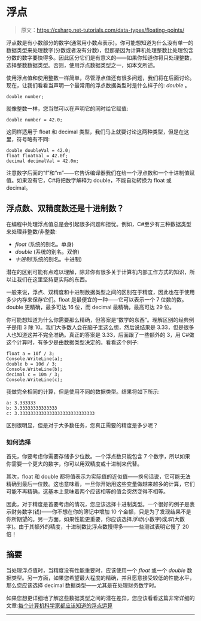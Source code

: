 # 浮点

> 原文：<https://csharp.net-tutorials.com/data-types/floating-points/>

浮点数是有小数部分的数字(通常用小数点表示)。你可能想知道为什么没有单一的数据类型来处理数字(分数或者没有分数)，但那是因为计算机处理整数比处理包含分数的数字要快得多。因此区分它们是有意义的——如果你知道你将只处理整数，选择整数数据类型。否则，使用浮点数据类型之一，如本文所述。

使用浮点值和使用整数一样简单，尽管浮点值还有很多问题，我们将在后面讨论。现在，让我们看看当声明一个最常用的浮点数据类型时是什么样子的: *double* 。

```
double number;
```

就像整数一样，您当然可以在声明它的同时给它赋值:

```
double number = 42.0;
```

这同样适用于 float 和 decimal 类型，我们马上就要讨论这两种类型，但是在这里，符号略有不同:

<input type="hidden" name="IL_IN_ARTICLE">

```
double doubleVal = 42.0;
float floatVal = 42.0f;
decimal decimalVal = 42.0m;
```

注意数字后面的“f”和“m”——它告诉编译器我们在给一个浮点数和一个十进制值赋值。如果没有它，C#将把数字解释为 double，不能自动转换为 float 或 decimal。

## 浮点数、双精度数还是十进制数？

在编程中处理浮点值总是会引起很多问题和担忧。例如，C#至少有三种数据类型来处理非整数/非整数:

*   *float* (系统的别名。单身)
*   *double* (系统的别名。双倍)
*   *十进制*(系统的别名。十进制)

潜在的区别可能有点难以理解，除非你有很多关于计算机内部工作方式的知识，所以让我们在这里坚持更实际的东西。

一般来说，浮点、双精度和十进制数据类型之间的区别在于精度，因此也在于使用多少内存来保存它们。float 是最便宜的一种——它可以表示一个 7 位数的数。double 更精确，最多可达 16 位，而 decimal 最精确，最高可达 29 位。

你可能想知道为什么你需要那么精确，但答案是“数学的东西”。理解区别的经典例子是用 3 除 10。我们大多数人会在脑子里这么想，然后说结果是 3.33，但是很多人也知道这并不完全准确。真正的答案是 3.33，后面跟了一些额外的 3，用 C#做这个计算时，有多少是由数据类型决定的。看看这个例子:

```
float a = 10f / 3;
Console.WriteLine(a);
double b = 10d / 3;
Console.WriteLine(b);
decimal c = 10m / 3;
Console.WriteLine(c);
```

我做完全相同的计算，但是使用不同的数据类型。结果将如下所示:

```
a: 3.333333
b: 3.33333333333333
c: 3.3333333333333333333333333333
```

区别很明显，但是对于大多数任务，您真正需要的精度是多少呢？

### 如何选择

首先，你要考虑你需要存储多少位数。一个浮点数只能包含 7 个数字，所以如果你需要一个更大的数字，你可以用双精度或十进制来代替。

其次，float 和 double 都将值表示为实际值的近似值——换句话说，它可能无法精确到最后一位数。这也意味着，一旦你开始用这些变量做越来越多的计算，它们可能不再精确，这基本上意味着两个应该相等的值会突然变得不相等。

因此，对于精度是首要考虑的情况，您应该选择十进制类型。一个很好的例子是表示财务数字(钱)——你不想在你的簿记中增加 10 个金额，只是为了发现结果不是你所期望的。另一方面，如果性能更重要，你应该选择*浮动*(小数字)或*双*(大数字)。由于其额外的精度，十进制数比浮点数慢得多——一些测试表明它慢了 20 倍！

## 摘要

当处理浮点值时，当精度没有性能重要时，应该使用一个 *float* 或一个 *double* 数据类型。另一方面，如果您希望最大程度的精确，并且愿意接受较低的性能水平，那么您应该选择 decimal 数据类型——尤其是在处理财务数字时。

如果您想更详细地了解这些数据类型之间的潜在差异，您应该看看这篇非常详细的文章:[每个计算机科学家都应该知道的浮点运算](https://docs.oracle.com/cd/E19957-01/806-3568/ncg_goldberg.html)

* * *